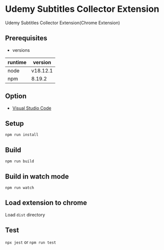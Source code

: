 # Udemy Subtitles Collector Extension

Udemy Subtitles Collector Extension(Chrome Extension)

## Prerequisites

- versions

| runtime | version  |
| ------- | -------- |
| node    | v18.12.1 |
| npm     | 8.19.2   |

## Option

- [Visual Studio Code](https://code.visualstudio.com/)

## Setup

```bash:
npm run install
```

## Build

```bash:
npm run build
```

## Build in watch mode

```bash:
npm run watch
```

## Load extension to chrome

Load `dist` directory

## Test

`npx jest` or `npm run test`
